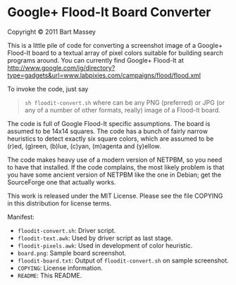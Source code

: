 # Google+ Flood-It Board Converter
Copyright © 2011 Bart Massey

This is a little pile of code for converting a screenshot
image of a Google+ Flood-It board to a textual array of
pixel colors suitable for building search programs around.
You can currently find Google+ Flood-It at
          http://www.google.com/ig/directory?type=gadgets&url=www.labpixies.com/campaigns/flood/flood.xml

To invoke the code, just say
> `sh floodit-convert.sh` *<myfile>*
where *<myfile>* can be any PNG (preferred) or JPG (or any
of a number of other formats, really) image of a Flood-It
board.

The code is full of Google Flood-It specific
assumptions. The board is assumed to be 14x14 squares.  The
code has a bunch of fairly narrow heuristics to detect
exactly six square colors, which are assumed to be (r)ed,
(g)reen, (b)lue, (c)yan, (m)agenta and (y)ellow.

The code makes heavy use of a modern version of NETPBM, so
you need to have that installed. If the code complains, the
most likely problem is that you have some ancient version of
NETPBM like the one in Debian; get the SourceForge one that
actually works.

This work is released under the MIT License. Please see the
file COPYING in this distribution for license terms.

Manifest:

* `floodit-convert.sh`: Driver script.
* `floodit-text.awk`: Used by driver script as last stage.
* `floodit-pixels.awk`: Used in development of color heuristic.
* `board.png`: Sample board screenshot.
* `floodit-board.txt`: Output of `floodit-convert.sh` on sample screenshot.
* `COPYING`: License information.
* `README`: This README.
